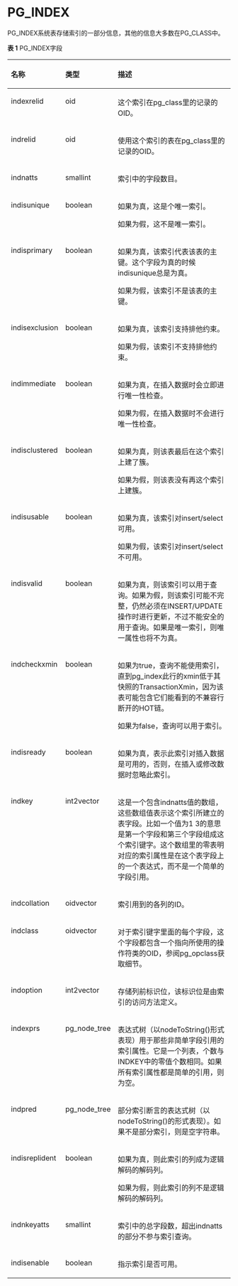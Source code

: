 # PG\_INDEX

PG\_INDEX系统表存储索引的一部分信息，其他的信息大多数在PG\_CLASS中。

**表 1**  PG\_INDEX字段

<a name="zh-cn_topic_0283137672_zh-cn_topic_0237122293_zh-cn_topic_0059777688_t553335b97ca24b16be6f2a8fad19d59a"></a>
<table><thead align="left"><tr id="zh-cn_topic_0283137672_zh-cn_topic_0237122293_zh-cn_topic_0059777688_r77b1feeaf06f47c39276851270d7af5d"><th class="cellrowborder" valign="top" width="16.64%" id="mcps1.2.4.1.1"><p id="zh-cn_topic_0283137672_zh-cn_topic_0237122293_zh-cn_topic_0059777688_a52f340d7cc2141db93937ece7a2eb472"><a name="zh-cn_topic_0283137672_zh-cn_topic_0237122293_zh-cn_topic_0059777688_a52f340d7cc2141db93937ece7a2eb472"></a><a name="zh-cn_topic_0283137672_zh-cn_topic_0237122293_zh-cn_topic_0059777688_a52f340d7cc2141db93937ece7a2eb472"></a>名称</p>
</th>
<th class="cellrowborder" valign="top" width="17.04%" id="mcps1.2.4.1.2"><p id="zh-cn_topic_0283137672_zh-cn_topic_0237122293_zh-cn_topic_0059777688_ab9c8ba4e413e451c80f893467f0a3e4a"><a name="zh-cn_topic_0283137672_zh-cn_topic_0237122293_zh-cn_topic_0059777688_ab9c8ba4e413e451c80f893467f0a3e4a"></a><a name="zh-cn_topic_0283137672_zh-cn_topic_0237122293_zh-cn_topic_0059777688_ab9c8ba4e413e451c80f893467f0a3e4a"></a>类型</p>
</th>
<th class="cellrowborder" valign="top" width="66.32000000000001%" id="mcps1.2.4.1.3"><p id="zh-cn_topic_0283137672_zh-cn_topic_0237122293_zh-cn_topic_0059777688_a120f6b19c1784330a7ccd62dcc61e4a5"><a name="zh-cn_topic_0283137672_zh-cn_topic_0237122293_zh-cn_topic_0059777688_a120f6b19c1784330a7ccd62dcc61e4a5"></a><a name="zh-cn_topic_0283137672_zh-cn_topic_0237122293_zh-cn_topic_0059777688_a120f6b19c1784330a7ccd62dcc61e4a5"></a>描述</p>
</th>
</tr>
</thead>
<tbody><tr id="zh-cn_topic_0283137672_zh-cn_topic_0237122293_zh-cn_topic_0059777688_rda19630333f04264a89ae62d66ca4941"><td class="cellrowborder" valign="top" width="16.64%" headers="mcps1.2.4.1.1 "><p id="zh-cn_topic_0283137672_zh-cn_topic_0237122293_zh-cn_topic_0059777688_a5383bc791c4a4fbc88c372df64f2e0bc"><a name="zh-cn_topic_0283137672_zh-cn_topic_0237122293_zh-cn_topic_0059777688_a5383bc791c4a4fbc88c372df64f2e0bc"></a><a name="zh-cn_topic_0283137672_zh-cn_topic_0237122293_zh-cn_topic_0059777688_a5383bc791c4a4fbc88c372df64f2e0bc"></a>indexrelid</p>
</td>
<td class="cellrowborder" valign="top" width="17.04%" headers="mcps1.2.4.1.2 "><p id="zh-cn_topic_0283137672_zh-cn_topic_0237122293_zh-cn_topic_0059777688_ae85c6d394a324e95ad384d13b6258e28"><a name="zh-cn_topic_0283137672_zh-cn_topic_0237122293_zh-cn_topic_0059777688_ae85c6d394a324e95ad384d13b6258e28"></a><a name="zh-cn_topic_0283137672_zh-cn_topic_0237122293_zh-cn_topic_0059777688_ae85c6d394a324e95ad384d13b6258e28"></a>oid</p>
</td>
<td class="cellrowborder" valign="top" width="66.32000000000001%" headers="mcps1.2.4.1.3 "><p id="zh-cn_topic_0283137672_zh-cn_topic_0237122293_zh-cn_topic_0059777688_abdd4dc14fdfb4464849e008632648e3a"><a name="zh-cn_topic_0283137672_zh-cn_topic_0237122293_zh-cn_topic_0059777688_abdd4dc14fdfb4464849e008632648e3a"></a><a name="zh-cn_topic_0283137672_zh-cn_topic_0237122293_zh-cn_topic_0059777688_abdd4dc14fdfb4464849e008632648e3a"></a>这个索引在pg_class里的记录的OID。</p>
</td>
</tr>
<tr id="zh-cn_topic_0283137672_zh-cn_topic_0237122293_zh-cn_topic_0059777688_r76daafb9724149938d1681b7ad19a4ef"><td class="cellrowborder" valign="top" width="16.64%" headers="mcps1.2.4.1.1 "><p id="zh-cn_topic_0283137672_zh-cn_topic_0237122293_zh-cn_topic_0059777688_a222e176139384534a18ea1157cd862f2"><a name="zh-cn_topic_0283137672_zh-cn_topic_0237122293_zh-cn_topic_0059777688_a222e176139384534a18ea1157cd862f2"></a><a name="zh-cn_topic_0283137672_zh-cn_topic_0237122293_zh-cn_topic_0059777688_a222e176139384534a18ea1157cd862f2"></a>indrelid</p>
</td>
<td class="cellrowborder" valign="top" width="17.04%" headers="mcps1.2.4.1.2 "><p id="zh-cn_topic_0283137672_zh-cn_topic_0237122293_zh-cn_topic_0059777688_a8d7bf386b14f464c9b7a9f6735ba5003"><a name="zh-cn_topic_0283137672_zh-cn_topic_0237122293_zh-cn_topic_0059777688_a8d7bf386b14f464c9b7a9f6735ba5003"></a><a name="zh-cn_topic_0283137672_zh-cn_topic_0237122293_zh-cn_topic_0059777688_a8d7bf386b14f464c9b7a9f6735ba5003"></a>oid</p>
</td>
<td class="cellrowborder" valign="top" width="66.32000000000001%" headers="mcps1.2.4.1.3 "><p id="zh-cn_topic_0283137672_zh-cn_topic_0237122293_zh-cn_topic_0059777688_a993177e8a75d444ea7b170e5d6e08a5f"><a name="zh-cn_topic_0283137672_zh-cn_topic_0237122293_zh-cn_topic_0059777688_a993177e8a75d444ea7b170e5d6e08a5f"></a><a name="zh-cn_topic_0283137672_zh-cn_topic_0237122293_zh-cn_topic_0059777688_a993177e8a75d444ea7b170e5d6e08a5f"></a>使用这个索引的表在pg_class里的记录的OID。</p>
</td>
</tr>
<tr id="zh-cn_topic_0283137672_zh-cn_topic_0237122293_zh-cn_topic_0059777688_r2dfe0cbf429a4350a2fe62e9bab624a4"><td class="cellrowborder" valign="top" width="16.64%" headers="mcps1.2.4.1.1 "><p id="zh-cn_topic_0283137672_zh-cn_topic_0237122293_zh-cn_topic_0059777688_a1a5f47b7c444448b88e60d6d5f5dc121"><a name="zh-cn_topic_0283137672_zh-cn_topic_0237122293_zh-cn_topic_0059777688_a1a5f47b7c444448b88e60d6d5f5dc121"></a><a name="zh-cn_topic_0283137672_zh-cn_topic_0237122293_zh-cn_topic_0059777688_a1a5f47b7c444448b88e60d6d5f5dc121"></a>indnatts</p>
</td>
<td class="cellrowborder" valign="top" width="17.04%" headers="mcps1.2.4.1.2 "><p id="zh-cn_topic_0283137672_zh-cn_topic_0237122293_zh-cn_topic_0059777688_a1f04d6c82aa64d05b44d205b6c14b959"><a name="zh-cn_topic_0283137672_zh-cn_topic_0237122293_zh-cn_topic_0059777688_a1f04d6c82aa64d05b44d205b6c14b959"></a><a name="zh-cn_topic_0283137672_zh-cn_topic_0237122293_zh-cn_topic_0059777688_a1f04d6c82aa64d05b44d205b6c14b959"></a>smallint</p>
</td>
<td class="cellrowborder" valign="top" width="66.32000000000001%" headers="mcps1.2.4.1.3 "><p id="zh-cn_topic_0283137672_zh-cn_topic_0237122293_zh-cn_topic_0059777688_a2d6fd8d03f0d4cd5b2a48c6ce501ed96"><a name="zh-cn_topic_0283137672_zh-cn_topic_0237122293_zh-cn_topic_0059777688_a2d6fd8d03f0d4cd5b2a48c6ce501ed96"></a><a name="zh-cn_topic_0283137672_zh-cn_topic_0237122293_zh-cn_topic_0059777688_a2d6fd8d03f0d4cd5b2a48c6ce501ed96"></a>索引中的字段数目。</p>
</td>
</tr>
<tr id="zh-cn_topic_0283137672_zh-cn_topic_0237122293_zh-cn_topic_0059777688_r34e3244c232740d09d19a1de04094568"><td class="cellrowborder" valign="top" width="16.64%" headers="mcps1.2.4.1.1 "><p id="zh-cn_topic_0283137672_zh-cn_topic_0237122293_zh-cn_topic_0059777688_ad215b838acea44a7826083d333c18bfd"><a name="zh-cn_topic_0283137672_zh-cn_topic_0237122293_zh-cn_topic_0059777688_ad215b838acea44a7826083d333c18bfd"></a><a name="zh-cn_topic_0283137672_zh-cn_topic_0237122293_zh-cn_topic_0059777688_ad215b838acea44a7826083d333c18bfd"></a>indisunique</p>
</td>
<td class="cellrowborder" valign="top" width="17.04%" headers="mcps1.2.4.1.2 "><p id="zh-cn_topic_0283137672_zh-cn_topic_0237122293_zh-cn_topic_0059777688_a6821b1e839444d568f721ba2d8f8458e"><a name="zh-cn_topic_0283137672_zh-cn_topic_0237122293_zh-cn_topic_0059777688_a6821b1e839444d568f721ba2d8f8458e"></a><a name="zh-cn_topic_0283137672_zh-cn_topic_0237122293_zh-cn_topic_0059777688_a6821b1e839444d568f721ba2d8f8458e"></a><span id="zh-cn_topic_0283137672_zh-cn_topic_0237122293_text362112872711"><a name="zh-cn_topic_0283137672_zh-cn_topic_0237122293_text362112872711"></a><a name="zh-cn_topic_0283137672_zh-cn_topic_0237122293_text362112872711"></a>boolean</span></p>
</td>
<td class="cellrowborder" valign="top" width="66.32000000000001%" headers="mcps1.2.4.1.3 "><p id="zh-cn_topic_0283137672_zh-cn_topic_0237122293_zh-cn_topic_0059777688_a40aabb1b82c74dc9acab0e2283b771bd"><a name="zh-cn_topic_0283137672_zh-cn_topic_0237122293_zh-cn_topic_0059777688_a40aabb1b82c74dc9acab0e2283b771bd"></a><a name="zh-cn_topic_0283137672_zh-cn_topic_0237122293_zh-cn_topic_0059777688_a40aabb1b82c74dc9acab0e2283b771bd"></a>如果为真，这是个唯一索引。</p>
<p id="p1598240124913"><a name="p1598240124913"></a><a name="p1598240124913"></a>如果为假，这不是唯一索引。</p>
</td>
</tr>
<tr id="zh-cn_topic_0283137672_zh-cn_topic_0237122293_zh-cn_topic_0059777688_r409491d9b4c9440986aa3f5cc95777ea"><td class="cellrowborder" valign="top" width="16.64%" headers="mcps1.2.4.1.1 "><p id="zh-cn_topic_0283137672_zh-cn_topic_0237122293_zh-cn_topic_0059777688_a83a1664e3826411c8666af8b97ca0ebd"><a name="zh-cn_topic_0283137672_zh-cn_topic_0237122293_zh-cn_topic_0059777688_a83a1664e3826411c8666af8b97ca0ebd"></a><a name="zh-cn_topic_0283137672_zh-cn_topic_0237122293_zh-cn_topic_0059777688_a83a1664e3826411c8666af8b97ca0ebd"></a>indisprimary</p>
</td>
<td class="cellrowborder" valign="top" width="17.04%" headers="mcps1.2.4.1.2 "><p id="zh-cn_topic_0283137672_zh-cn_topic_0237122293_zh-cn_topic_0059777688_a9983fb6a42324fb1a342702813c73974"><a name="zh-cn_topic_0283137672_zh-cn_topic_0237122293_zh-cn_topic_0059777688_a9983fb6a42324fb1a342702813c73974"></a><a name="zh-cn_topic_0283137672_zh-cn_topic_0237122293_zh-cn_topic_0059777688_a9983fb6a42324fb1a342702813c73974"></a><span id="zh-cn_topic_0283137672_zh-cn_topic_0237122293_text186518283274"><a name="zh-cn_topic_0283137672_zh-cn_topic_0237122293_text186518283274"></a><a name="zh-cn_topic_0283137672_zh-cn_topic_0237122293_text186518283274"></a>boolean</span></p>
</td>
<td class="cellrowborder" valign="top" width="66.32000000000001%" headers="mcps1.2.4.1.3 "><p id="zh-cn_topic_0283137672_zh-cn_topic_0237122293_zh-cn_topic_0059777688_a9276fbb2d2fb4236a099fd0a00e94f96"><a name="zh-cn_topic_0283137672_zh-cn_topic_0237122293_zh-cn_topic_0059777688_a9276fbb2d2fb4236a099fd0a00e94f96"></a><a name="zh-cn_topic_0283137672_zh-cn_topic_0237122293_zh-cn_topic_0059777688_a9276fbb2d2fb4236a099fd0a00e94f96"></a>如果为真，该索引代表该表的主键。这个字段为真的时候indisunique总是为真。</p>
<p id="p131492212503"><a name="p131492212503"></a><a name="p131492212503"></a>如果为假，该索引不是该表的主键。</p>
</td>
</tr>
<tr id="zh-cn_topic_0283137672_zh-cn_topic_0237122293_zh-cn_topic_0059777688_r27223efa87c247cab272f0e9afeb9e1b"><td class="cellrowborder" valign="top" width="16.64%" headers="mcps1.2.4.1.1 "><p id="zh-cn_topic_0283137672_zh-cn_topic_0237122293_zh-cn_topic_0059777688_a36f149ac35404f56b796203cf469fec7"><a name="zh-cn_topic_0283137672_zh-cn_topic_0237122293_zh-cn_topic_0059777688_a36f149ac35404f56b796203cf469fec7"></a><a name="zh-cn_topic_0283137672_zh-cn_topic_0237122293_zh-cn_topic_0059777688_a36f149ac35404f56b796203cf469fec7"></a>indisexclusion</p>
</td>
<td class="cellrowborder" valign="top" width="17.04%" headers="mcps1.2.4.1.2 "><p id="zh-cn_topic_0283137672_zh-cn_topic_0237122293_zh-cn_topic_0059777688_a3daad8e698f14ed8ac5579864a14a390"><a name="zh-cn_topic_0283137672_zh-cn_topic_0237122293_zh-cn_topic_0059777688_a3daad8e698f14ed8ac5579864a14a390"></a><a name="zh-cn_topic_0283137672_zh-cn_topic_0237122293_zh-cn_topic_0059777688_a3daad8e698f14ed8ac5579864a14a390"></a><span id="zh-cn_topic_0283137672_zh-cn_topic_0237122293_text45681729152717"><a name="zh-cn_topic_0283137672_zh-cn_topic_0237122293_text45681729152717"></a><a name="zh-cn_topic_0283137672_zh-cn_topic_0237122293_text45681729152717"></a>boolean</span></p>
</td>
<td class="cellrowborder" valign="top" width="66.32000000000001%" headers="mcps1.2.4.1.3 "><p id="zh-cn_topic_0283137672_zh-cn_topic_0237122293_zh-cn_topic_0059777688_a054682b61f34443f91d0a9358f68bfee"><a name="zh-cn_topic_0283137672_zh-cn_topic_0237122293_zh-cn_topic_0059777688_a054682b61f34443f91d0a9358f68bfee"></a><a name="zh-cn_topic_0283137672_zh-cn_topic_0237122293_zh-cn_topic_0059777688_a054682b61f34443f91d0a9358f68bfee"></a>如果为真，该索引支持排他约束。</p>
<p id="p10320154845013"><a name="p10320154845013"></a><a name="p10320154845013"></a>如果为假，该索引不支持排他约束。</p>
</td>
</tr>
<tr id="zh-cn_topic_0283137672_zh-cn_topic_0237122293_zh-cn_topic_0059777688_rfa1693b1812d465aa6aa1eb8e46e2a8b"><td class="cellrowborder" valign="top" width="16.64%" headers="mcps1.2.4.1.1 "><p id="zh-cn_topic_0283137672_zh-cn_topic_0237122293_zh-cn_topic_0059777688_a8ef49acce4c0480f9b560831ed378549"><a name="zh-cn_topic_0283137672_zh-cn_topic_0237122293_zh-cn_topic_0059777688_a8ef49acce4c0480f9b560831ed378549"></a><a name="zh-cn_topic_0283137672_zh-cn_topic_0237122293_zh-cn_topic_0059777688_a8ef49acce4c0480f9b560831ed378549"></a>indimmediate</p>
</td>
<td class="cellrowborder" valign="top" width="17.04%" headers="mcps1.2.4.1.2 "><p id="zh-cn_topic_0283137672_zh-cn_topic_0237122293_zh-cn_topic_0059777688_a06513beb51234a37ad78f583998c0e71"><a name="zh-cn_topic_0283137672_zh-cn_topic_0237122293_zh-cn_topic_0059777688_a06513beb51234a37ad78f583998c0e71"></a><a name="zh-cn_topic_0283137672_zh-cn_topic_0237122293_zh-cn_topic_0059777688_a06513beb51234a37ad78f583998c0e71"></a><span id="zh-cn_topic_0283137672_zh-cn_topic_0237122293_text8310203042716"><a name="zh-cn_topic_0283137672_zh-cn_topic_0237122293_text8310203042716"></a><a name="zh-cn_topic_0283137672_zh-cn_topic_0237122293_text8310203042716"></a>boolean</span></p>
</td>
<td class="cellrowborder" valign="top" width="66.32000000000001%" headers="mcps1.2.4.1.3 "><p id="zh-cn_topic_0283137672_zh-cn_topic_0237122293_zh-cn_topic_0059777688_a5596b2a3b24d485c8a826e34181999d2"><a name="zh-cn_topic_0283137672_zh-cn_topic_0237122293_zh-cn_topic_0059777688_a5596b2a3b24d485c8a826e34181999d2"></a><a name="zh-cn_topic_0283137672_zh-cn_topic_0237122293_zh-cn_topic_0059777688_a5596b2a3b24d485c8a826e34181999d2"></a>如果为真，在插入数据时会立即进行唯一性检查。</p>
<p id="p11173115155117"><a name="p11173115155117"></a><a name="p11173115155117"></a>如果为假，在插入数据时不会进行唯一性检查。</p>
</td>
</tr>
<tr id="zh-cn_topic_0283137672_zh-cn_topic_0237122293_zh-cn_topic_0059777688_r6b2cba9478774b5fb1b86a5ccc1df906"><td class="cellrowborder" valign="top" width="16.64%" headers="mcps1.2.4.1.1 "><p id="zh-cn_topic_0283137672_zh-cn_topic_0237122293_zh-cn_topic_0059777688_a6e8e3e919fd246f7bad3453180693210"><a name="zh-cn_topic_0283137672_zh-cn_topic_0237122293_zh-cn_topic_0059777688_a6e8e3e919fd246f7bad3453180693210"></a><a name="zh-cn_topic_0283137672_zh-cn_topic_0237122293_zh-cn_topic_0059777688_a6e8e3e919fd246f7bad3453180693210"></a>indisclustered</p>
</td>
<td class="cellrowborder" valign="top" width="17.04%" headers="mcps1.2.4.1.2 "><p id="zh-cn_topic_0283137672_zh-cn_topic_0237122293_zh-cn_topic_0059777688_aef6f68b77235493484c9bf7bfa74095e"><a name="zh-cn_topic_0283137672_zh-cn_topic_0237122293_zh-cn_topic_0059777688_aef6f68b77235493484c9bf7bfa74095e"></a><a name="zh-cn_topic_0283137672_zh-cn_topic_0237122293_zh-cn_topic_0059777688_aef6f68b77235493484c9bf7bfa74095e"></a><span id="zh-cn_topic_0283137672_zh-cn_topic_0237122293_text13201331162712"><a name="zh-cn_topic_0283137672_zh-cn_topic_0237122293_text13201331162712"></a><a name="zh-cn_topic_0283137672_zh-cn_topic_0237122293_text13201331162712"></a>boolean</span></p>
</td>
<td class="cellrowborder" valign="top" width="66.32000000000001%" headers="mcps1.2.4.1.3 "><p id="zh-cn_topic_0283137672_zh-cn_topic_0237122293_zh-cn_topic_0059777688_a26e747b0b2ba464ba1de89d4cc49d364"><a name="zh-cn_topic_0283137672_zh-cn_topic_0237122293_zh-cn_topic_0059777688_a26e747b0b2ba464ba1de89d4cc49d364"></a><a name="zh-cn_topic_0283137672_zh-cn_topic_0237122293_zh-cn_topic_0059777688_a26e747b0b2ba464ba1de89d4cc49d364"></a>如果为真，则该表最后在这个索引上建了簇。</p>
<p id="p4106043175113"><a name="p4106043175113"></a><a name="p4106043175113"></a>如果为假，则该表没有再这个索引上建簇。</p>
</td>
</tr>
<tr id="zh-cn_topic_0283137672_zh-cn_topic_0237122293_zh-cn_topic_0059777688_r6ac01e895ae844458ed48a4c146e1c10"><td class="cellrowborder" valign="top" width="16.64%" headers="mcps1.2.4.1.1 "><p id="zh-cn_topic_0283137672_zh-cn_topic_0237122293_zh-cn_topic_0059777688_a2eb57e5d1cba432b9f255adf526bfa1c"><a name="zh-cn_topic_0283137672_zh-cn_topic_0237122293_zh-cn_topic_0059777688_a2eb57e5d1cba432b9f255adf526bfa1c"></a><a name="zh-cn_topic_0283137672_zh-cn_topic_0237122293_zh-cn_topic_0059777688_a2eb57e5d1cba432b9f255adf526bfa1c"></a>indisusable</p>
</td>
<td class="cellrowborder" valign="top" width="17.04%" headers="mcps1.2.4.1.2 "><p id="zh-cn_topic_0283137672_zh-cn_topic_0237122293_zh-cn_topic_0059777688_a70815f306d17411aa87c22a66ead38ea"><a name="zh-cn_topic_0283137672_zh-cn_topic_0237122293_zh-cn_topic_0059777688_a70815f306d17411aa87c22a66ead38ea"></a><a name="zh-cn_topic_0283137672_zh-cn_topic_0237122293_zh-cn_topic_0059777688_a70815f306d17411aa87c22a66ead38ea"></a><span id="zh-cn_topic_0283137672_zh-cn_topic_0237122293_text1179419315278"><a name="zh-cn_topic_0283137672_zh-cn_topic_0237122293_text1179419315278"></a><a name="zh-cn_topic_0283137672_zh-cn_topic_0237122293_text1179419315278"></a>boolean</span></p>
</td>
<td class="cellrowborder" valign="top" width="66.32000000000001%" headers="mcps1.2.4.1.3 "><p id="zh-cn_topic_0283137672_zh-cn_topic_0237122293_zh-cn_topic_0059777688_a1e9a2842d3764e9bb00b09f4168e664d"><a name="zh-cn_topic_0283137672_zh-cn_topic_0237122293_zh-cn_topic_0059777688_a1e9a2842d3764e9bb00b09f4168e664d"></a><a name="zh-cn_topic_0283137672_zh-cn_topic_0237122293_zh-cn_topic_0059777688_a1e9a2842d3764e9bb00b09f4168e664d"></a>如果为真，该索引对insert/select可用。</p>
<p id="p39758146529"><a name="p39758146529"></a><a name="p39758146529"></a>如果为假，该索引对insert/select不可用。</p>
</td>
</tr>
<tr id="zh-cn_topic_0283137672_zh-cn_topic_0237122293_zh-cn_topic_0059777688_rfbd6327b187142b28312d9a913cba409"><td class="cellrowborder" valign="top" width="16.64%" headers="mcps1.2.4.1.1 "><p id="zh-cn_topic_0283137672_zh-cn_topic_0237122293_zh-cn_topic_0059777688_ac88ecdc2f42e4245ac3891dbb9cf7131"><a name="zh-cn_topic_0283137672_zh-cn_topic_0237122293_zh-cn_topic_0059777688_ac88ecdc2f42e4245ac3891dbb9cf7131"></a><a name="zh-cn_topic_0283137672_zh-cn_topic_0237122293_zh-cn_topic_0059777688_ac88ecdc2f42e4245ac3891dbb9cf7131"></a>indisvalid</p>
</td>
<td class="cellrowborder" valign="top" width="17.04%" headers="mcps1.2.4.1.2 "><p id="zh-cn_topic_0283137672_zh-cn_topic_0237122293_zh-cn_topic_0059777688_a6920cadae3cc4370a94125229a00f639"><a name="zh-cn_topic_0283137672_zh-cn_topic_0237122293_zh-cn_topic_0059777688_a6920cadae3cc4370a94125229a00f639"></a><a name="zh-cn_topic_0283137672_zh-cn_topic_0237122293_zh-cn_topic_0059777688_a6920cadae3cc4370a94125229a00f639"></a><span id="zh-cn_topic_0283137672_zh-cn_topic_0237122293_text2479532172713"><a name="zh-cn_topic_0283137672_zh-cn_topic_0237122293_text2479532172713"></a><a name="zh-cn_topic_0283137672_zh-cn_topic_0237122293_text2479532172713"></a>boolean</span></p>
</td>
<td class="cellrowborder" valign="top" width="66.32000000000001%" headers="mcps1.2.4.1.3 "><p id="zh-cn_topic_0283137672_zh-cn_topic_0237122293_zh-cn_topic_0059777688_aa446b985bd22483cab2182807d854aa5"><a name="zh-cn_topic_0283137672_zh-cn_topic_0237122293_zh-cn_topic_0059777688_aa446b985bd22483cab2182807d854aa5"></a><a name="zh-cn_topic_0283137672_zh-cn_topic_0237122293_zh-cn_topic_0059777688_aa446b985bd22483cab2182807d854aa5"></a>如果为真，则该索引可以用于查询。如果为假，则该索引可能不完整，仍然必须在INSERT/UPDATE操作时进行更新，不过不能安全的用于查询。如果是唯一索引，则唯一属性也将不为真。</p>
</td>
</tr>
<tr id="zh-cn_topic_0283137672_zh-cn_topic_0237122293_zh-cn_topic_0059777688_r9af4055f031e45369e14691d4cf7088b"><td class="cellrowborder" valign="top" width="16.64%" headers="mcps1.2.4.1.1 "><p id="zh-cn_topic_0283137672_zh-cn_topic_0237122293_zh-cn_topic_0059777688_a324a23d89c3844159c6c26d6e6154502"><a name="zh-cn_topic_0283137672_zh-cn_topic_0237122293_zh-cn_topic_0059777688_a324a23d89c3844159c6c26d6e6154502"></a><a name="zh-cn_topic_0283137672_zh-cn_topic_0237122293_zh-cn_topic_0059777688_a324a23d89c3844159c6c26d6e6154502"></a>indcheckxmin</p>
</td>
<td class="cellrowborder" valign="top" width="17.04%" headers="mcps1.2.4.1.2 "><p id="zh-cn_topic_0283137672_zh-cn_topic_0237122293_zh-cn_topic_0059777688_a43ac01fee092490f9d249381cc5a1176"><a name="zh-cn_topic_0283137672_zh-cn_topic_0237122293_zh-cn_topic_0059777688_a43ac01fee092490f9d249381cc5a1176"></a><a name="zh-cn_topic_0283137672_zh-cn_topic_0237122293_zh-cn_topic_0059777688_a43ac01fee092490f9d249381cc5a1176"></a><span id="zh-cn_topic_0283137672_zh-cn_topic_0237122293_text14210534102712"><a name="zh-cn_topic_0283137672_zh-cn_topic_0237122293_text14210534102712"></a><a name="zh-cn_topic_0283137672_zh-cn_topic_0237122293_text14210534102712"></a>boolean</span></p>
</td>
<td class="cellrowborder" valign="top" width="66.32000000000001%" headers="mcps1.2.4.1.3 "><p id="zh-cn_topic_0283137672_zh-cn_topic_0237122293_zh-cn_topic_0059777688_afc8aba22c59b4de3835818d70342b2d3"><a name="zh-cn_topic_0283137672_zh-cn_topic_0237122293_zh-cn_topic_0059777688_afc8aba22c59b4de3835818d70342b2d3"></a><a name="zh-cn_topic_0283137672_zh-cn_topic_0237122293_zh-cn_topic_0059777688_afc8aba22c59b4de3835818d70342b2d3"></a>如果为true，查询不能使用索引，直到pg_index此行的xmin低于其快照的TransactionXmin，因为该表可能包含它们能看到的不兼容行断开的HOT链。</p>
<p id="p20263357205212"><a name="p20263357205212"></a><a name="p20263357205212"></a>如果为false，查询可以用于索引。</p>
</td>
</tr>
<tr id="zh-cn_topic_0283137672_zh-cn_topic_0237122293_zh-cn_topic_0059777688_re29311ced40740ce995d05a0f1b0e641"><td class="cellrowborder" valign="top" width="16.64%" headers="mcps1.2.4.1.1 "><p id="zh-cn_topic_0283137672_zh-cn_topic_0237122293_zh-cn_topic_0059777688_ad4ff222c8fa24277838ba72b74b41834"><a name="zh-cn_topic_0283137672_zh-cn_topic_0237122293_zh-cn_topic_0059777688_ad4ff222c8fa24277838ba72b74b41834"></a><a name="zh-cn_topic_0283137672_zh-cn_topic_0237122293_zh-cn_topic_0059777688_ad4ff222c8fa24277838ba72b74b41834"></a>indisready</p>
</td>
<td class="cellrowborder" valign="top" width="17.04%" headers="mcps1.2.4.1.2 "><p id="zh-cn_topic_0283137672_zh-cn_topic_0237122293_zh-cn_topic_0059777688_a2709f69cdf8e4aa1b740dc20f2f20424"><a name="zh-cn_topic_0283137672_zh-cn_topic_0237122293_zh-cn_topic_0059777688_a2709f69cdf8e4aa1b740dc20f2f20424"></a><a name="zh-cn_topic_0283137672_zh-cn_topic_0237122293_zh-cn_topic_0059777688_a2709f69cdf8e4aa1b740dc20f2f20424"></a><span id="zh-cn_topic_0283137672_zh-cn_topic_0237122293_text1498013344277"><a name="zh-cn_topic_0283137672_zh-cn_topic_0237122293_text1498013344277"></a><a name="zh-cn_topic_0283137672_zh-cn_topic_0237122293_text1498013344277"></a>boolean</span></p>
</td>
<td class="cellrowborder" valign="top" width="66.32000000000001%" headers="mcps1.2.4.1.3 "><p id="zh-cn_topic_0283137672_zh-cn_topic_0237122293_zh-cn_topic_0059777688_aabc2b6e26777411bb5ee8262d99d9e42"><a name="zh-cn_topic_0283137672_zh-cn_topic_0237122293_zh-cn_topic_0059777688_aabc2b6e26777411bb5ee8262d99d9e42"></a><a name="zh-cn_topic_0283137672_zh-cn_topic_0237122293_zh-cn_topic_0059777688_aabc2b6e26777411bb5ee8262d99d9e42"></a>如果为真，表示此索引对插入数据是可用的，否则，在插入或修改数据时忽略此索引。</p>
</td>
</tr>
<tr id="zh-cn_topic_0283137672_zh-cn_topic_0237122293_zh-cn_topic_0059777688_rc0608e1fefd14ee0b3d16034e3000328"><td class="cellrowborder" valign="top" width="16.64%" headers="mcps1.2.4.1.1 "><p id="zh-cn_topic_0283137672_zh-cn_topic_0237122293_zh-cn_topic_0059777688_adfa31801724b4a258dcb4e6fbebbd3e0"><a name="zh-cn_topic_0283137672_zh-cn_topic_0237122293_zh-cn_topic_0059777688_adfa31801724b4a258dcb4e6fbebbd3e0"></a><a name="zh-cn_topic_0283137672_zh-cn_topic_0237122293_zh-cn_topic_0059777688_adfa31801724b4a258dcb4e6fbebbd3e0"></a>indkey</p>
</td>
<td class="cellrowborder" valign="top" width="17.04%" headers="mcps1.2.4.1.2 "><p id="zh-cn_topic_0283137672_zh-cn_topic_0237122293_zh-cn_topic_0059777688_a5780cd793ce34403b78b955ee548ab69"><a name="zh-cn_topic_0283137672_zh-cn_topic_0237122293_zh-cn_topic_0059777688_a5780cd793ce34403b78b955ee548ab69"></a><a name="zh-cn_topic_0283137672_zh-cn_topic_0237122293_zh-cn_topic_0059777688_a5780cd793ce34403b78b955ee548ab69"></a>int2vector</p>
</td>
<td class="cellrowborder" valign="top" width="66.32000000000001%" headers="mcps1.2.4.1.3 "><p id="zh-cn_topic_0283137672_zh-cn_topic_0237122293_zh-cn_topic_0059777688_af5eb10fa3b414c1cb93517e6629db692"><a name="zh-cn_topic_0283137672_zh-cn_topic_0237122293_zh-cn_topic_0059777688_af5eb10fa3b414c1cb93517e6629db692"></a><a name="zh-cn_topic_0283137672_zh-cn_topic_0237122293_zh-cn_topic_0059777688_af5eb10fa3b414c1cb93517e6629db692"></a>这是一个包含indnatts值的数组，这些数组值表示这个索引所建立的表字段。比如一个值为1 3的意思是第一个字段和第三个字段组成这个索引键字。这个数组里的零表明对应的索引属性是在这个表字段上的一个表达式，而不是一个简单的字段引用。</p>
</td>
</tr>
<tr id="zh-cn_topic_0283137672_zh-cn_topic_0237122293_zh-cn_topic_0059777688_r9bccf795166c433f99d702e7e4914bbe"><td class="cellrowborder" valign="top" width="16.64%" headers="mcps1.2.4.1.1 "><p id="zh-cn_topic_0283137672_zh-cn_topic_0237122293_zh-cn_topic_0059777688_a459531d4164647be96773cf257d8cb3b"><a name="zh-cn_topic_0283137672_zh-cn_topic_0237122293_zh-cn_topic_0059777688_a459531d4164647be96773cf257d8cb3b"></a><a name="zh-cn_topic_0283137672_zh-cn_topic_0237122293_zh-cn_topic_0059777688_a459531d4164647be96773cf257d8cb3b"></a>indcollation</p>
</td>
<td class="cellrowborder" valign="top" width="17.04%" headers="mcps1.2.4.1.2 "><p id="zh-cn_topic_0283137672_zh-cn_topic_0237122293_zh-cn_topic_0059777688_aab9e11908d804af482c6ee3cdf10457b"><a name="zh-cn_topic_0283137672_zh-cn_topic_0237122293_zh-cn_topic_0059777688_aab9e11908d804af482c6ee3cdf10457b"></a><a name="zh-cn_topic_0283137672_zh-cn_topic_0237122293_zh-cn_topic_0059777688_aab9e11908d804af482c6ee3cdf10457b"></a>oidvector</p>
<p id="zh-cn_topic_0283137672_zh-cn_topic_0237122293_zh-cn_topic_0059777688_a6948d083ab69439ab0d5b31d637d21e9"><a name="zh-cn_topic_0283137672_zh-cn_topic_0237122293_zh-cn_topic_0059777688_a6948d083ab69439ab0d5b31d637d21e9"></a><a name="zh-cn_topic_0283137672_zh-cn_topic_0237122293_zh-cn_topic_0059777688_a6948d083ab69439ab0d5b31d637d21e9"></a></p>
</td>
<td class="cellrowborder" valign="top" width="66.32000000000001%" headers="mcps1.2.4.1.3 "><p id="zh-cn_topic_0283137672_zh-cn_topic_0237122293_zh-cn_topic_0059777688_aa16affacd7ea4979b27420fc7cb88937"><a name="zh-cn_topic_0283137672_zh-cn_topic_0237122293_zh-cn_topic_0059777688_aa16affacd7ea4979b27420fc7cb88937"></a><a name="zh-cn_topic_0283137672_zh-cn_topic_0237122293_zh-cn_topic_0059777688_aa16affacd7ea4979b27420fc7cb88937"></a>索引用到的各列的ID。</p>
</td>
</tr>
<tr id="zh-cn_topic_0283137672_zh-cn_topic_0237122293_zh-cn_topic_0059777688_rba42f9b30226419481a1ac6f2fbfee97"><td class="cellrowborder" valign="top" width="16.64%" headers="mcps1.2.4.1.1 "><p id="zh-cn_topic_0283137672_zh-cn_topic_0237122293_zh-cn_topic_0059777688_a34b634659211446ca4fc8d6266a0b512"><a name="zh-cn_topic_0283137672_zh-cn_topic_0237122293_zh-cn_topic_0059777688_a34b634659211446ca4fc8d6266a0b512"></a><a name="zh-cn_topic_0283137672_zh-cn_topic_0237122293_zh-cn_topic_0059777688_a34b634659211446ca4fc8d6266a0b512"></a>indclass</p>
</td>
<td class="cellrowborder" valign="top" width="17.04%" headers="mcps1.2.4.1.2 "><p id="zh-cn_topic_0283137672_zh-cn_topic_0237122293_zh-cn_topic_0059777688_a26d6623040f44bfabcbeeae8123a9446"><a name="zh-cn_topic_0283137672_zh-cn_topic_0237122293_zh-cn_topic_0059777688_a26d6623040f44bfabcbeeae8123a9446"></a><a name="zh-cn_topic_0283137672_zh-cn_topic_0237122293_zh-cn_topic_0059777688_a26d6623040f44bfabcbeeae8123a9446"></a>oidvector</p>
</td>
<td class="cellrowborder" valign="top" width="66.32000000000001%" headers="mcps1.2.4.1.3 "><p id="zh-cn_topic_0283137672_zh-cn_topic_0237122293_zh-cn_topic_0059777688_a4ed9429370a94feda34f6343ed92427d"><a name="zh-cn_topic_0283137672_zh-cn_topic_0237122293_zh-cn_topic_0059777688_a4ed9429370a94feda34f6343ed92427d"></a><a name="zh-cn_topic_0283137672_zh-cn_topic_0237122293_zh-cn_topic_0059777688_a4ed9429370a94feda34f6343ed92427d"></a>对于索引键字里面的每个字段，这个字段都包含一个指向所使用的操作符类的OID，参阅pg_opclass获取细节。</p>
</td>
</tr>
<tr id="zh-cn_topic_0283137672_zh-cn_topic_0237122293_zh-cn_topic_0059777688_r221671e0c94f4e7980248eaa9e9bb157"><td class="cellrowborder" valign="top" width="16.64%" headers="mcps1.2.4.1.1 "><p id="zh-cn_topic_0283137672_zh-cn_topic_0237122293_zh-cn_topic_0059777688_a7d86901b2de94ad694e60f1a32d57f5d"><a name="zh-cn_topic_0283137672_zh-cn_topic_0237122293_zh-cn_topic_0059777688_a7d86901b2de94ad694e60f1a32d57f5d"></a><a name="zh-cn_topic_0283137672_zh-cn_topic_0237122293_zh-cn_topic_0059777688_a7d86901b2de94ad694e60f1a32d57f5d"></a>indoption</p>
</td>
<td class="cellrowborder" valign="top" width="17.04%" headers="mcps1.2.4.1.2 "><p id="zh-cn_topic_0283137672_zh-cn_topic_0237122293_zh-cn_topic_0059777688_ac3995bc7a0e54e42a0ff7e8bb54310ae"><a name="zh-cn_topic_0283137672_zh-cn_topic_0237122293_zh-cn_topic_0059777688_ac3995bc7a0e54e42a0ff7e8bb54310ae"></a><a name="zh-cn_topic_0283137672_zh-cn_topic_0237122293_zh-cn_topic_0059777688_ac3995bc7a0e54e42a0ff7e8bb54310ae"></a>int2vector</p>
</td>
<td class="cellrowborder" valign="top" width="66.32000000000001%" headers="mcps1.2.4.1.3 "><p id="zh-cn_topic_0283137672_zh-cn_topic_0237122293_zh-cn_topic_0059777688_a2721018a6b8040fbb788d9058ddc2f55"><a name="zh-cn_topic_0283137672_zh-cn_topic_0237122293_zh-cn_topic_0059777688_a2721018a6b8040fbb788d9058ddc2f55"></a><a name="zh-cn_topic_0283137672_zh-cn_topic_0237122293_zh-cn_topic_0059777688_a2721018a6b8040fbb788d9058ddc2f55"></a>存储列前标识位，该标识位是由索引的访问方法定义。</p>
</td>
</tr>
<tr id="zh-cn_topic_0283137672_zh-cn_topic_0237122293_zh-cn_topic_0059777688_r4fbecf48c8444af7993f3c3cbbf0a634"><td class="cellrowborder" valign="top" width="16.64%" headers="mcps1.2.4.1.1 "><p id="zh-cn_topic_0283137672_zh-cn_topic_0237122293_zh-cn_topic_0059777688_ac74d6046c4d54bb39dd67769f7b06eb2"><a name="zh-cn_topic_0283137672_zh-cn_topic_0237122293_zh-cn_topic_0059777688_ac74d6046c4d54bb39dd67769f7b06eb2"></a><a name="zh-cn_topic_0283137672_zh-cn_topic_0237122293_zh-cn_topic_0059777688_ac74d6046c4d54bb39dd67769f7b06eb2"></a>indexprs</p>
</td>
<td class="cellrowborder" valign="top" width="17.04%" headers="mcps1.2.4.1.2 "><p id="zh-cn_topic_0283137672_zh-cn_topic_0237122293_zh-cn_topic_0059777688_a2fb397b9294943c6b1e981cabcae7525"><a name="zh-cn_topic_0283137672_zh-cn_topic_0237122293_zh-cn_topic_0059777688_a2fb397b9294943c6b1e981cabcae7525"></a><a name="zh-cn_topic_0283137672_zh-cn_topic_0237122293_zh-cn_topic_0059777688_a2fb397b9294943c6b1e981cabcae7525"></a>pg_node_tree</p>
</td>
<td class="cellrowborder" valign="top" width="66.32000000000001%" headers="mcps1.2.4.1.3 "><p id="zh-cn_topic_0283137672_zh-cn_topic_0237122293_zh-cn_topic_0059777688_a4b3d4cffafe74f339cc0ab0d197994b0"><a name="zh-cn_topic_0283137672_zh-cn_topic_0237122293_zh-cn_topic_0059777688_a4b3d4cffafe74f339cc0ab0d197994b0"></a><a name="zh-cn_topic_0283137672_zh-cn_topic_0237122293_zh-cn_topic_0059777688_a4b3d4cffafe74f339cc0ab0d197994b0"></a>表达式树（以nodeToString()形式表现）用于那些非简单字段引用的索引属性。它是一个列表，个数与INDKEY中的零值个数相同。如果所有索引属性都是简单的引用，则为空。</p>
</td>
</tr>
<tr id="zh-cn_topic_0283137672_zh-cn_topic_0237122293_zh-cn_topic_0059777688_rdd8ad769e3a74f02bfe6fd8222ddf784"><td class="cellrowborder" valign="top" width="16.64%" headers="mcps1.2.4.1.1 "><p id="zh-cn_topic_0283137672_zh-cn_topic_0237122293_zh-cn_topic_0059777688_a0dec360d33d6459992b80bf48b556931"><a name="zh-cn_topic_0283137672_zh-cn_topic_0237122293_zh-cn_topic_0059777688_a0dec360d33d6459992b80bf48b556931"></a><a name="zh-cn_topic_0283137672_zh-cn_topic_0237122293_zh-cn_topic_0059777688_a0dec360d33d6459992b80bf48b556931"></a>indpred</p>
</td>
<td class="cellrowborder" valign="top" width="17.04%" headers="mcps1.2.4.1.2 "><p id="zh-cn_topic_0283137672_zh-cn_topic_0237122293_zh-cn_topic_0059777688_a8bae3012f74e4a65bba84de32fc1d46f"><a name="zh-cn_topic_0283137672_zh-cn_topic_0237122293_zh-cn_topic_0059777688_a8bae3012f74e4a65bba84de32fc1d46f"></a><a name="zh-cn_topic_0283137672_zh-cn_topic_0237122293_zh-cn_topic_0059777688_a8bae3012f74e4a65bba84de32fc1d46f"></a>pg_node_tree</p>
</td>
<td class="cellrowborder" valign="top" width="66.32000000000001%" headers="mcps1.2.4.1.3 "><p id="zh-cn_topic_0283137672_zh-cn_topic_0237122293_zh-cn_topic_0059777688_a16ca22d9dc09405c9b72f95bc4cb108c"><a name="zh-cn_topic_0283137672_zh-cn_topic_0237122293_zh-cn_topic_0059777688_a16ca22d9dc09405c9b72f95bc4cb108c"></a><a name="zh-cn_topic_0283137672_zh-cn_topic_0237122293_zh-cn_topic_0059777688_a16ca22d9dc09405c9b72f95bc4cb108c"></a>部分索引断言的表达式树（以nodeToString()的形式表现）。如果不是部分索引，则是空字符串。</p>
</td>
</tr>
<tr id="zh-cn_topic_0283137672_zh-cn_topic_0237122293_row0732152919557"><td class="cellrowborder" valign="top" width="16.64%" headers="mcps1.2.4.1.1 "><p id="zh-cn_topic_0283137672_zh-cn_topic_0237122293_p973362945511"><a name="zh-cn_topic_0283137672_zh-cn_topic_0237122293_p973362945511"></a><a name="zh-cn_topic_0283137672_zh-cn_topic_0237122293_p973362945511"></a>indisreplident</p>
</td>
<td class="cellrowborder" valign="top" width="17.04%" headers="mcps1.2.4.1.2 "><p id="zh-cn_topic_0283137672_zh-cn_topic_0237122293_p147331629175510"><a name="zh-cn_topic_0283137672_zh-cn_topic_0237122293_p147331629175510"></a><a name="zh-cn_topic_0283137672_zh-cn_topic_0237122293_p147331629175510"></a><span id="zh-cn_topic_0283137672_zh-cn_topic_0237122293_text877737212"><a name="zh-cn_topic_0283137672_zh-cn_topic_0237122293_text877737212"></a><a name="zh-cn_topic_0283137672_zh-cn_topic_0237122293_text877737212"></a>boolean</span></p>
</td>
<td class="cellrowborder" valign="top" width="66.32000000000001%" headers="mcps1.2.4.1.3 "><p id="zh-cn_topic_0283137672_zh-cn_topic_0237122293_p373372945519"><a name="zh-cn_topic_0283137672_zh-cn_topic_0237122293_p373372945519"></a><a name="zh-cn_topic_0283137672_zh-cn_topic_0237122293_p373372945519"></a>如果为真，则此索引的列成为逻辑解码的解码列。</p>
<p id="p1592919855319"><a name="p1592919855319"></a><a name="p1592919855319"></a>如果为假，则此索引的列不是逻辑解码的解码列。</p>
</td>
</tr>
<tr id="row16501010404"><td class="cellrowborder" valign="top" width="16.64%" headers="mcps1.2.4.1.1 "><p id="p86518101709"><a name="p86518101709"></a><a name="p86518101709"></a>indnkeyatts</p>
</td>
<td class="cellrowborder" valign="top" width="17.04%" headers="mcps1.2.4.1.2 "><p id="p36516107017"><a name="p36516107017"></a><a name="p36516107017"></a>smallint</p>
</td>
<td class="cellrowborder" valign="top" width="66.32000000000001%" headers="mcps1.2.4.1.3 "><p id="p1065161015012"><a name="p1065161015012"></a><a name="p1065161015012"></a>索引中的总字段数，超出indnatts的部分不参与索引查询。</p>
</td>
</tr>
<tr id="zh-cn_topic_0283137672_zh-cn_topic_0237122293_zh-cn_topic_0059777688_r221671e0c94f4e7980248eaa9e9bb157"><td class="cellrowborder" valign="top" width="16.64%" headers="mcps1.2.4.1.1 "><p id="zh-cn_topic_0283137672_zh-cn_topic_0237122293_zh-cn_topic_0059777688_a7d86901b2de98ad694e60f1a32d57f5d"><a name="zh-cn_topic_0283137672_zh-cn_topic_0237122293_zh-cn_topic_0059777688_a7d86901b2de98ad694e60f1a32d57f5d"></a><a name="zh-cn_topic_0283137672_zh-cn_topic_0237122293_zh-cn_topic_0059777688_a7d86901b2de98ad694e60f1a32d57f5d"></a>indisenable</p>
</td>
<td class="cellrowborder" valign="top" width="17.04%" headers="mcps1.2.4.1.2 "><p id="zh-cn_topic_0283137672_zh-cn_topic_0237122293_zh-cn_topic_0059777688_ac3995bc7a1e54e42a0ff7e8bb54310ae"><a name="zh-cn_topic_0283137672_zh-cn_topic_0237122293_zh-cn_topic_0059777688_ac3995bc7a1e54e42a0ff7e8bb54310ae"></a><a name="zh-cn_topic_0283137672_zh-cn_topic_0237122293_zh-cn_topic_0059777688_ac3995bc7a1e54e42a0ff7e8bb54310ae"></a>boolean</p>
</td>
<td class="cellrowborder" valign="top" width="66.32000000000001%" headers="mcps1.2.4.1.3 "><p id="zh-cn_topic_0283137672_zh-cn_topic_0237122293_zh-cn_topic_0059777688_a2721018a6b8040fcb788d9058ddc2f55"><a name="zh-cn_topic_0283137672_zh-cn_topic_0237122293_zh-cn_topic_0059777688_a2721018a6b8040fcb788d9058ddc2f55"></a><a name="zh-cn_topic_0283137672_zh-cn_topic_0237122293_zh-cn_topic_0059777688_a2721018a6b8040fcb788d9058ddc2f55"></a>指示索引是否可用。</p>
</td>
</tr>
</tbody>
</table>

